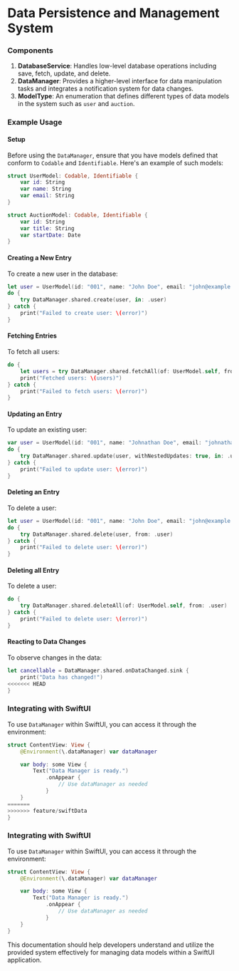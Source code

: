 # Data Persistence and Management System

### Components

1. **DatabaseService**: Handles low-level database operations including save, fetch, update, and delete.
2. **DataManager**: Provides a higher-level interface for data manipulation tasks and integrates a notification system for data changes.
3. **ModelType**: An enumeration that defines different types of data models in the system such as `user` and `auction`.

### Example Usage

#### Setup

Before using the `DataManager`, ensure that you have models defined that conform to `Codable` and `Identifiable`. Here's an example of such models:

```swift
struct UserModel: Codable, Identifiable {
    var id: String
    var name: String
    var email: String
}

struct AuctionModel: Codable, Identifiable {
    var id: String
    var title: String
    var startDate: Date
}
```

#### Creating a New Entry

To create a new user in the database:

```swift
let user = UserModel(id: "001", name: "John Doe", email: "john@example.com")
do {
    try DataManager.shared.create(user, in: .user)
} catch {
    print("Failed to create user: \(error)")
}
```

#### Fetching Entries

To fetch all users:

```swift
do {
    let users = try DataManager.shared.fetchAll(of: UserModel.self, from: .user)
    print("Fetched users: \(users)")
} catch {
    print("Failed to fetch users: \(error)")
}
```

#### Updating an Entry

To update an existing user:

```swift
var user = UserModel(id: "001", name: "Johnathan Doe", email: "johnathan@example.com")
do {
    try DataManager.shared.update(user, withNestedUpdates: true, in: .user)
} catch {
    print("Failed to update user: \(error)")
}
```

#### Deleting an Entry

To delete a user:

```swift
let user = UserModel(id: "001", name: "John Doe", email: "john@example.com")
do {
    try DataManager.shared.delete(user, from: .user)
} catch {
    print("Failed to delete user: \(error)")
}
```

#### Deleting all Entry

To delete a user:

```swift
do {
    try DataManager.shared.deleteAll(of: UserModel.self, from: .user)
} catch {
    print("Failed to delete user: \(error)")
}
```

#### Reacting to Data Changes

To observe changes in the data:

```swift
let cancellable = DataManager.shared.onDataChanged.sink {
    print("Data has changed!")
<<<<<<< HEAD
}
```

### Integrating with SwiftUI

To use `DataManager` within SwiftUI, you can access it through the environment:

```swift
struct ContentView: View {
    @Environment(\.dataManager) var dataManager

    var body: some View {
        Text("Data Manager is ready.")
            .onAppear {
                // Use dataManager as needed
            }
    }
=======
>>>>>>> feature/swiftData
}
```

### Integrating with SwiftUI

To use `DataManager` within SwiftUI, you can access it through the environment:

```swift
struct ContentView: View {
    @Environment(\.dataManager) var dataManager

    var body: some View {
        Text("Data Manager is ready.")
            .onAppear {
                // Use dataManager as needed
            }
    }
}
```

This documentation should help developers understand and utilize the provided system effectively for managing data models within a SwiftUI application.
